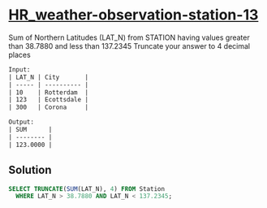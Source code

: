 # [HR_weather-observation-station-13](https://www.hackerrank.com/challenges/weather-observation-station-13)

Sum of Northern Latitudes (LAT_N) from STATION having values greater than 38.7880 and less than 137.2345
Truncate your answer to 4 decimal places

```txt
Input:
| LAT_N | City       |
| ----- | ---------- |
| 10    | Rotterdam  |
| 123   | Ecottsdale |
| 300   | Corona     |

Output:
| SUM      |
| -------- |
| 123.0000 |
```

## Solution

```sql
SELECT TRUNCATE(SUM(LAT_N), 4) FROM Station
  WHERE LAT_N > 38.7880 AND LAT_N < 137.2345;
```
